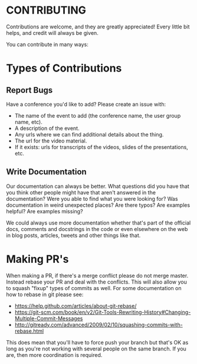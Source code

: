 CONTRIBUTING
============

Contributions are welcome, and they are greatly appreciated! Every little bit
helps, and credit will always be given.

You can contribute in many ways:


Types of Contributions
======================

Report Bugs
-----------
Have a conference you'd like to add? Please create an issue with:

* The name of the event to add (the conference name, the user group name, etc).
* A description of the event.
* Any urls where we can find additional details about the thing.
* The url for the video material.
* If it exists: urls for transcripts of the videos, slides of the presentations, etc.

Write Documentation
-------------------

Our documentation can always be better. What questions did you have that you
think other people might have that aren't answered in the documentation? Were
you able to find what you were looking for? Was documentation in weird
unexpected places? Are there typos? Are examples helpful? Are examples missing?

We could always use more documentation whether that's part of the official
docs, comments and docstrings in the code or even elsewhere on the web in blog
posts, articles, tweets and other things like that.


Making PR's
===========
When making a PR, if there's a merge conflict please do not merge master.
Instead rebase your PR and deal with the conflicts. This will also allow you to
squash "fixup" types of commits as well. For some documentation on how to
rebase in git please see:

* https://help.github.com/articles/about-git-rebase/
* https://git-scm.com/book/en/v2/Git-Tools-Rewriting-History#Changing-Multiple-Commit-Messages
* http://gitready.com/advanced/2009/02/10/squashing-commits-with-rebase.html

This does mean that you'll have to force push your branch but that's OK as long
as you're not working with several people on the same branch. If you are, then
more coordination is required.
